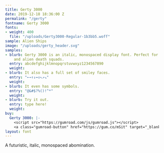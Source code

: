 ```yaml
---
title: Gerty 3000
date: 2019-12-18 18:36:00 Z
permalink: "/gerty"
fontname: Gerty 3000
fonts:
- weight: 400
  file: "/uploads/Gerty3000-Regular-1b3bb5.woff"
sample: Alien Ships
image: "/uploads/gerty_header.svg"
samples:
- blurb: Gerty 3000 is an italic, monospaced display font. Perfect for evil robots
    and alien death squads.
  entry: abcdefghijklmnopqrstuvwxyz1234567890
  weight: 
- blurb: It also has a full set of smiley faces.
  entry: "←→↑↓↔↕↖↗↘"
  weight: 
- blurb: It even has some symbols.
  entry: "@&#$?%()!^*"
  weight: 
- blurb: Try it out.
  entry: type here!
  weight: 
buy:
  Gerty 3000: |-
    <script src="https://gumroad.com/js/gumroad.js"></script>
    <a class="gumroad-button" href="https://gum.co/mSit" target="_blank">$5.00 | Buy Now</a>
layout: font
---
```


A futuristic, italic, monospaced abomination.
